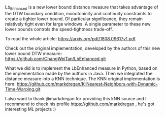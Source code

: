 Lb<sub>Enhanced</sub> is a new lower bound distance measure that takes advantage of the DTW boundary condition, monotonicity and continuity constraints to create a tighter lower bound. Of particular significance, they remain relatively tight even for large windows. A single parameter to these new lower bounds controls the speed-tightness trade-off.

To read the whole article: https://arxiv.org/pdf/1808.09617v1.pdf

Check out the original implementation, developed by the authors of this new lower bound DTW measure: https://github.com/ChangWeiTan/LbEnhanced.git

What we did is to implement the LbEnhanced measure in Python, based on the implementation made by the authors in Java. Then we integrated the distance measure into a KNN technique. The KNN original implementation is here: https://github.com/markdregan/K-Nearest-Neighbors-with-Dynamic-Time-Warping.git

I also want to thank @markdregan for providing this kNN source and I recommend to check his profile https://github.com/markdregan , he's got interesting ML projects :)



